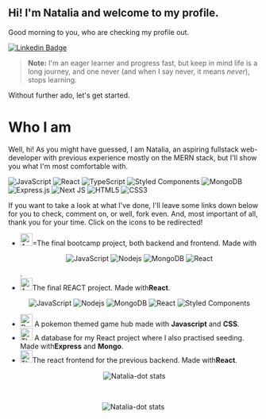 ## Hi! I'm Natalia and welcome to my profile.

Good morning to you, who are checking my profile out.

[![Linkedin Badge](https://img.shields.io/badge/LinkedIn-0077B5?style=for-the-badge&logo=linkedin&logoColor=white)](https://www.linkedin.com/in/nataliadurantedev)

> **Note:** I'm an eager learner and progress fast, but keep in mind life is a long journey, and one never (and when I say never, it means *never*), stops learning.

Without further ado, let's get started.

# Who I am

Well, hi! As you might have guessed, I am Natalia, an aspiring fullstack web-developer with previous experience mostly on the MERN stack, but I'll show you what I'm most comfortable with.

![JavaScript](https://img.shields.io/badge/javascript-%23323330.svg?style=for-the-badge&logo=javascript&logoColor=%23F7DF1E) ![React](https://img.shields.io/badge/react-%2320232a.svg?style=for-the-badge&logo=react&logoColor=%2361DAFB) ![TypeScript](https://img.shields.io/badge/typescript-%23007ACC.svg?style=for-the-badge&logo=typescript&logoColor=white) ![Styled Components](https://img.shields.io/badge/styled--components-DB7093?style=for-the-badge&logo=styled-components&logoColor=white) ![MongoDB](https://img.shields.io/badge/MongoDB-%234ea94b.svg?style=for-the-badge&logo=mongodb&logoColor=white) ![Express.js](https://img.shields.io/badge/express.js-%23404d59.svg?style=for-the-badge&logo=express&logoColor=%2361DAFB) ![Next JS](https://img.shields.io/badge/Next-black?style=for-the-badge&logo=next.js&logoColor=white) ![HTML5](https://img.shields.io/badge/html5-%23E34F26.svg?style=for-the-badge&logo=html5&logoColor=white) ![CSS3](https://img.shields.io/badge/css3-%231572B6.svg?style=for-the-badge&logo=css3&logoColor=white)

If you want to take a look at what I've done, I'll leave some links down below for you to check, comment on, or well, fork even. And, most important of all, thank you for your time.
Click on the icons to be redirected!
  <ul>
    <li><a href='https://github.com/neolandsep2023'><img src='https://static-00.iconduck.com/assets.00/star-icon-2048x2048-vsj84iil.png' alt='A star icon' height='25px'/></a>=The final bootcamp project, both backend and frontend. Made with 
      <p align="center">
 <img src="https://img.shields.io/badge/JavaScript-%23F7DF1E.svg?style=flat-square&logo=javascript&logoColor=black" alt="JavaScript">
    <img alt="Nodejs" src="https://img.shields.io/badge/-Nodejs-43853d?style=flat-square&logo=Node.js&logoColor=white" />
  <img alt="MongoDB" src="https://img.shields.io/badge/-MongoDB-13aa52?style=flat-square&logo=mongodb&logoColor=white" />
  <img alt="React" src="https://img.shields.io/badge/-React-45b8d8?style=flat-square&logo=react&logoColor=white" />
  </p>
      .</li>
    <li><a href='https://github.com/eolimacion'><img src='https://static-00.iconduck.com/assets.00/star-icon-2048x2048-vsj84iil.png' alt='A star icon' height='25px'/></a>The final REACT project. Made with<b>React</b>.
    <p align="center">
 <img src="https://img.shields.io/badge/JavaScript-%23F7DF1E.svg?style=flat-square&logo=javascript&logoColor=black" alt="JavaScript">
    <img alt="Nodejs" src="https://img.shields.io/badge/-Nodejs-43853d?style=flat-square&logo=Node.js&logoColor=white" />
  <img alt="MongoDB" src="https://img.shields.io/badge/-MongoDB-13aa52?style=flat-square&logo=mongodb&logoColor=white" />
  <img alt="React" src="https://img.shields.io/badge/-React-45b8d8?style=flat-square&logo=react&logoColor=white" />
  <img alt="Styled Components" src="https://img.shields.io/badge/-Styled_Components-db7092?style=flat-square&logo=styled-components&logoColor=white" />
  </p>
</li>
    <li><a href='https://github.com/Natalia-dot/Ejercicios/tree/main/Pokeapi'><img src='https://cdn.icon-icons.com/icons2/851/PNG/512/Pokecenter_icon-icons.com_67531.png' alt='Poke-ball icon' height='25px'/></a> A pokemon themed game hub made with <b>Javascript</b> and <b>CSS</b>.</li>
    <li><a href='https://github.com/Natalia-dot/Ejercicios/tree/main/DataBase%20AM'><img src='https://i.pinimg.com/originals/dd/ff/78/ddff78d6454da4b78d45284e5444e77f.png' alt='The arctic monkeys band logo' height='25px'/></a> A database for my React project where I also practised seeding. Made with<b>Express</b> and <b>Mongo</b>.</li>
    <li><a href='https://github.com/Natalia-dot/Ejercicios/tree/main/DataBase AM'><img src='https://i.pinimg.com/originals/dd/ff/78/ddff78d6454da4b78d45284e5444e77f.png' alt='The arctic monkeys band logo' height='25px'/></a>The react frontend for the previous backend. Made with<b>React</b>.</li>
  </ul>
</div>
<div align="center"> 
<p>&nbsp;<img align="center" src="https://github-readme-stats.vercel.app/api?username=Natalia-dot&show_icons=true&locale=en" alt="Natalia-dot stats" /></p>
<br>
<p><img align="center" src="https://github-readme-streak-stats.herokuapp.com/?user=Natalia-dot&" alt="Natalia-dot stats" /></p>

</div>

